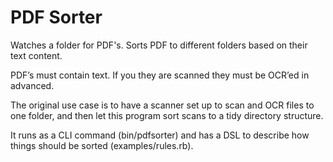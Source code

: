 # PDF Sorter

Watches a folder for PDF's. Sorts PDF to different folders based on their text content.

PDF’s must contain text. If you they are scanned they must be OCR’ed in advanced.

The original use case is to have a scanner set up to scan and OCR files to one folder, and then let this program sort scans to a tidy directory structure.

It runs as a CLI command (bin/pdfsorter) and has a DSL to describe how things should be sorted (examples/rules.rb).
